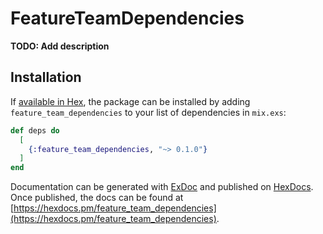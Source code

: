 # FeatureTeamDependencies

**TODO: Add description**

## Installation

If [available in Hex](https://hex.pm/docs/publish), the package can be installed
by adding `feature_team_dependencies` to your list of dependencies in `mix.exs`:

```elixir
def deps do
  [
    {:feature_team_dependencies, "~> 0.1.0"}
  ]
end
```

Documentation can be generated with [ExDoc](https://github.com/elixir-lang/ex_doc)
and published on [HexDocs](https://hexdocs.pm). Once published, the docs can
be found at [https://hexdocs.pm/feature_team_dependencies](https://hexdocs.pm/feature_team_dependencies).

